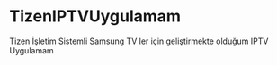 # TizenIPTVUygulamam
Tizen İşletim Sistemli  Samsung TV ler için geliştirmekte olduğum IPTV Uygulamam
